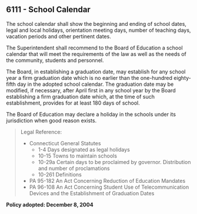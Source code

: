 ## 6111 - School Calendar

The school calendar shall show the beginning and ending of school dates, legal and local holidays, orientation meeting days, number of teaching days, vacation periods and other pertinent dates.

The Superintendent shall recommend to the Board of Education a school calendar that will meet the requirements of the law as well as the needs of the community, students and personnel.

The Board, in establishing a graduation date, may establish for any school year a firm graduation date which is no earlier than the one-hundred eighty-fifth day in the adopted school calendar.  The graduation date may be modified, if necessary, after April first in any school year by the Board establishing a firm graduation date which, at the time of such establishment, provides for at least 180 days of school.

The Board of Education may declare a holiday in the schools under its jurisdiction when good reason exists.

> Legal Reference: 
> 
> * Connecticut General Statutes
>   * 1-4 Days designated as legal holidays
>   * 10-15 Towns to maintain schools
>   * 10-29a Certain days to be proclaimed by governor.  Distribution and number of proclamations
>   * 10-261 Definitions
> * PA 95-182 An Act Concerning Reduction of Education Mandates
> * PA 96-108 An Act Concerning Student Use of Telecommunication Devices and the Establishment of Graduation Dates

**Policy adopted:  December 8, 2004**

